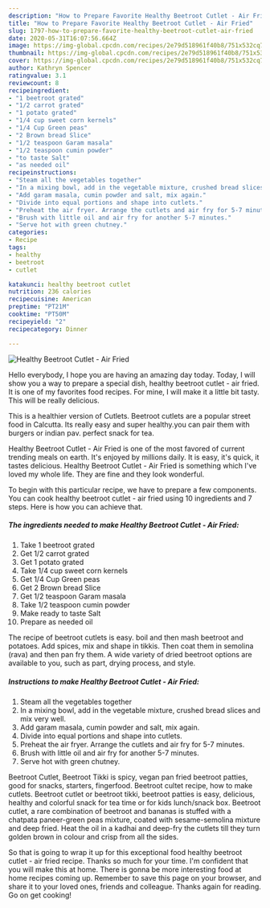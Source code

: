 ```yaml
---
description: "How to Prepare Favorite Healthy Beetroot Cutlet - Air Fried"
title: "How to Prepare Favorite Healthy Beetroot Cutlet - Air Fried"
slug: 1797-how-to-prepare-favorite-healthy-beetroot-cutlet-air-fried
date: 2020-05-31T16:07:56.664Z
image: https://img-global.cpcdn.com/recipes/2e79d518961f40b8/751x532cq70/healthy-beetroot-cutlet-air-fried-recipe-main-photo.jpg
thumbnail: https://img-global.cpcdn.com/recipes/2e79d518961f40b8/751x532cq70/healthy-beetroot-cutlet-air-fried-recipe-main-photo.jpg
cover: https://img-global.cpcdn.com/recipes/2e79d518961f40b8/751x532cq70/healthy-beetroot-cutlet-air-fried-recipe-main-photo.jpg
author: Kathryn Spencer
ratingvalue: 3.1
reviewcount: 8
recipeingredient:
- "1 beetroot grated"
- "1/2 carrot grated"
- "1 potato grated"
- "1/4 cup sweet corn kernels"
- "1/4 Cup Green peas"
- "2 Brown bread Slice"
- "1/2 teaspoon Garam masala"
- "1/2 teaspoon cumin powder"
- "to taste Salt"
- "as needed oil"
recipeinstructions:
- "Steam all the vegetables together"
- "In a mixing bowl, add in the vegetable mixture, crushed bread slices and mix very well."
- "Add garam masala, cumin powder and salt, mix again."
- "Divide into equal portions and shape into cutlets."
- "Preheat the air fryer. Arrange the cutlets and air fry for 5-7 minutes."
- "Brush with little oil and air fry for another 5-7 minutes."
- "Serve hot with green chutney."
categories:
- Recipe
tags:
- healthy
- beetroot
- cutlet

katakunci: healthy beetroot cutlet 
nutrition: 236 calories
recipecuisine: American
preptime: "PT21M"
cooktime: "PT50M"
recipeyield: "2"
recipecategory: Dinner

---
```



![Healthy Beetroot Cutlet - Air Fried](https://img-global.cpcdn.com/recipes/2e79d518961f40b8/751x532cq70/healthy-beetroot-cutlet-air-fried-recipe-main-photo.jpg)

Hello everybody, I hope you are having an amazing day today. Today, I will show you a way to prepare a special dish, healthy beetroot cutlet - air fried. It is one of my favorites food recipes. For mine, I will make it a little bit tasty. This will be really delicious.

This is a healthier version of Cutlets. Beetroot cutlets are a popular street food in Calcutta. Its really easy and super healthy.you can pair them with burgers or indian pav. perfect snack for tea.

Healthy Beetroot Cutlet - Air Fried is one of the most favored of current trending meals on earth. It's enjoyed by millions daily. It is easy, it's quick, it tastes delicious. Healthy Beetroot Cutlet - Air Fried is something which I've loved my whole life. They are fine and they look wonderful.


To begin with this particular recipe, we have to prepare a few components. You can cook healthy beetroot cutlet - air fried using 10 ingredients and 7 steps. Here is how you can achieve that.

<!--inarticleads1-->

##### The ingredients needed to make Healthy Beetroot Cutlet - Air Fried:

1. Take 1 beetroot grated
1. Get 1/2 carrot grated
1. Get 1 potato grated
1. Take 1/4 cup sweet corn kernels
1. Get 1/4 Cup Green peas
1. Get 2 Brown bread Slice
1. Get 1/2 teaspoon Garam masala
1. Take 1/2 teaspoon cumin powder
1. Make ready to taste Salt
1. Prepare as needed oil


The recipe of beetroot cutlets is easy. boil and then mash beetroot and potatoes. Add spices, mix and shape in tikkis. Then coat them in semolina (rava) and then pan fry them. A wide variety of dried beetroot options are available to you, such as part, drying process, and style. 

<!--inarticleads2-->

##### Instructions to make Healthy Beetroot Cutlet - Air Fried:

1. Steam all the vegetables together
1. In a mixing bowl, add in the vegetable mixture, crushed bread slices and mix very well.
1. Add garam masala, cumin powder and salt, mix again.
1. Divide into equal portions and shape into cutlets.
1. Preheat the air fryer. Arrange the cutlets and air fry for 5-7 minutes.
1. Brush with little oil and air fry for another 5-7 minutes.
1. Serve hot with green chutney.


Beetroot Cutlet, Beetroot Tikki is spicy, vegan pan fried beetroot patties, good for snacks, starters, fingerfood. Beetroot cultet recipe, how to make cutlets. Beetroot cutlet or beetroot tikki, beetroot patties is easy, delicious, healthy and colorful snack for tea time or for kids lunch/snack box. Beetroot cutlet, a rare combination of beetroot and bananas is stuffed with a chatpata paneer-green peas mixture, coated with sesame-semolina mixture and deep fried. Heat the oil in a kadhai and deep-fry the cutlets till they turn golden brown in colour and crisp from all the sides. 

So that is going to wrap it up for this exceptional food healthy beetroot cutlet - air fried recipe. Thanks so much for your time. I'm confident that you will make this at home. There is gonna be more interesting food at home recipes coming up. Remember to save this page on your browser, and share it to your loved ones, friends and colleague. Thanks again for reading. Go on get cooking!
